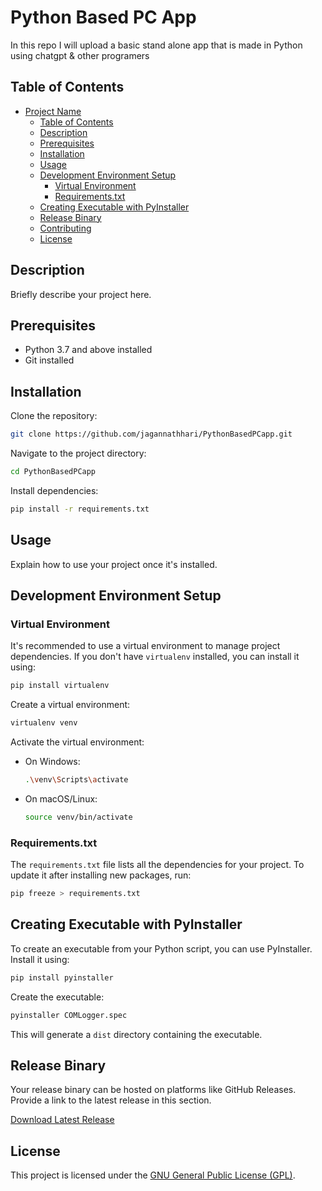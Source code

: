 # Python Based PC App
In this repo  I will upload a basic stand alone app that is made in Python using chatgpt &amp; other programers 

## Table of Contents

- [Project Name](#project-name)
  - [Table of Contents](#table-of-contents)
  - [Description](#description)
  - [Prerequisites](#prerequisites)
  - [Installation](#installation)
  - [Usage](#usage)
  - [Development Environment Setup](#development-environment-setup)
    - [Virtual Environment](#virtual-environment)
    - [Requirements.txt](#requirementstxt)
  - [Creating Executable with PyInstaller](#creating-executable-with-pyinstaller)
  - [Release Binary](#release-binary)
  - [Contributing](#contributing)
  - [License](#license)

## Description

Briefly describe your project here.

## Prerequisites

- Python 3.7 and above installed
- Git installed

## Installation

Clone the repository:

```bash
git clone https://github.com/jagannathhari/PythonBasedPCapp.git

```

Navigate to the project directory:

```bash
cd PythonBasedPCapp
```

Install dependencies:

```bash
pip install -r requirements.txt
```

## Usage

Explain how to use your project once it's installed.

## Development Environment Setup

### Virtual Environment

It's recommended to use a virtual environment to manage project dependencies. If you don't have `virtualenv` installed, you can install it using:

```bash
pip install virtualenv
```

Create a virtual environment:

```bash
virtualenv venv
```

Activate the virtual environment:

- On Windows:

  ```bash
  .\venv\Scripts\activate
  ```

- On macOS/Linux:

  ```bash
  source venv/bin/activate
  ```

### Requirements.txt

The `requirements.txt` file lists all the dependencies for your project. To update it after installing new packages, run:

```bash
pip freeze > requirements.txt
```

## Creating Executable with PyInstaller

To create an executable from your Python script, you can use PyInstaller. Install it using:

```bash
pip install pyinstaller
```

Create the executable:

```bash
pyinstaller COMLogger.spec
```

This will generate a `dist` directory containing the executable.

## Release Binary

Your release binary can be hosted on platforms like GitHub Releases. Provide a link to the latest release in this section.

[Download Latest Release](https://github.com/jagannathhari/PythonBasedPCapp/releases/latest)


## License

This project is licensed under the [GNU General Public License (GPL)](LICENSE).
